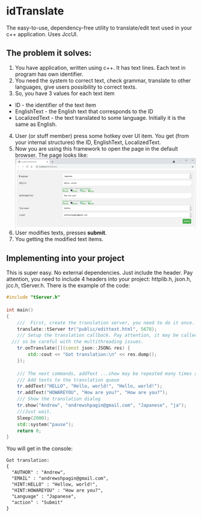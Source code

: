 # idTranslate
The easy-to-use, dependency-free utility to translate/edit text used in your c++ application. Uses JccUI.

## The problem it solves:
1. You have application, written using c++. It has text lines. Each text in program has own identifier.
2. You need the system to correct text, check grammar, translate to other languages, give users possibility to correct texts.
3. So, you have 3 values for each text item
- ID - the identifier of the text item
- EnglishText - the English text that corresponds to the ID
- LocalizedText - the text translated to some language. Initially it is the same as English.
4. User (or stuff member) press some hotkey over UI item. You get (from your internal structures) the ID, EnglishText, LocalizedText.
5. Now you are using this framework to open the page in the default browser. The page looks like:
![Alt text](public/screenshot.png)
6. User modifies texts, presses **submit**. 
7. You getting the modified text items.

## Implementing into your project
This is super easy. No external dependencies. Just include the header. Pay attention, you need to include 4 headers into your project: httplib.h, json.h, jcc.h, tServer.h. There is the example of the code:
```cpp
#include "tServer.h"

int main()
{
	///  First, create the translation server, you need to do it once.
	translate::tServer tr("public/edittext.html", 5678);
	/// Setup the translation callback. Pay attention, it may be called in the separate thread, 
  /// so be careful with the multithreading issues.
	tr.onTranslate([](const json::JSON& res) {
		std::cout << "Got translation:\n" << res.dump();
	});
	
	/// The next commands, addText ...show may be repeated many times asyncronously.
	/// Add texts to the translation queue
	tr.addText("HELLO", "Hello, world!", "Hello, world!");
	tr.addText("HOWAREYOU", "How are you?", "How are you?");
	/// Show the translation dialog
	tr.show("Andrew", "andrewshpagin@gmail.com", "Japanese", "ja");
	///Just wait.
	Sleep(2000);
	std::system("pause");
	return 0;
}
```
You will get in the console:
```
Got translation:
{
  "AUTHOR" : "Andrew",
  "EMAIL" : "andrewshpagin@gmail.com",
  "HINT:HELLO" : "Hellow, world!",
  "HINT:HOWAREYOU" : "How are you?",
  "Language" : "Japanese",
  "action" : "Submit"
}
```
